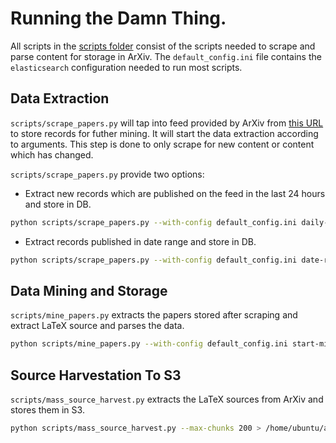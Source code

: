 # Running the Damn Thing. 

All scripts in the [scripts folder](https://github.com/valayDave/arxiv-miner/tree/oss-release/scripts) consist of the scripts needed to scrape and parse content for storage in ArXiv. The `default_config.ini` file contains the `elasticsearch` configuration needed to run most scripts. 

## Data Extraction

`scripts/scrape_papers.py` will tap into feed provided by ArXiv from [this URL](http://export.arxiv.org/oai2?verb=ListRecords) to store records for futher mining. It will start the data extraction according to arguments. This step is done to only scrape for new content or content which has changed.

`scripts/scrape_papers.py` provide two options:
- Extract new records which are published on the feed in the last 24 hours and store in DB.
```sh
python scripts/scrape_papers.py --with-config default_config.ini daily-harvest
```
- Extract records published in date range and store in DB.
```sh
python scripts/scrape_papers.py --with-config default_config.ini date-range --start_date '2020-05-29' --end_date '2020-06-30'
```

## Data Mining and Storage
`scripts/mine_papers.py` extracts the papers stored after scraping and extract LaTeX source and parses the data. 
```sh
python scripts/mine_papers.py --with-config default_config.ini start-miner
```

## Source Harvestation To S3
`scripts/mass_source_harvest.py` extracts the LaTeX sources from ArXiv and stores them in S3. 

```sh
python scripts/mass_source_harvest.py --max-chunks 200 > /home/ubuntu/arxiv-miner/mass_harvet.log &
```